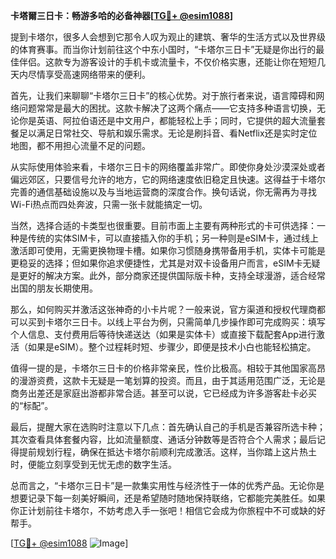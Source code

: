 **卡塔爾三日卡：畅游多哈的必备神器[[TG💪+ @esim1088](https://t.me/s/esim1088)]**

提到卡塔尔，很多人会想到它那令人叹为观止的建筑、奢华的生活方式以及世界级的体育赛事。而当你计划前往这个中东小国时，“卡塔尔三日卡”无疑是你出行的最佳伴侣。这款专为游客设计的手机卡或流量卡，不仅价格实惠，还能让你在短短几天内尽情享受高速网络带来的便利。

首先，让我们来聊聊“卡塔尔三日卡”的核心优势。对于旅行者来说，语言障碍和网络问题常常是最大的困扰。这款卡解决了这两个痛点——它支持多种语言切换，无论你是英语、阿拉伯语还是中文用户，都能轻松上手；同时，它提供的超大流量套餐足以满足日常社交、导航和娱乐需求。无论是刷抖音、看Netflix还是实时定位地图，都不用担心流量不足的问题。

从实际使用体验来看，卡塔尔三日卡的网络覆盖非常广。即使你身处沙漠深处或者偏远郊区，只要信号允许的地方，它的网络速度依旧稳定且快速。这得益于卡塔尔完善的通信基础设施以及与当地运营商的深度合作。换句话说，你无需再为寻找Wi-Fi热点而四处奔波，只需一张卡就能搞定一切。

当然，选择合适的卡类型也很重要。目前市面上主要有两种形式的卡可供选择：一种是传统的实体SIM卡，可以直接插入你的手机；另一种则是eSIM卡，通过线上激活即可使用，无需更换物理卡槽。如果你习惯随身携带备用手机，实体卡可能是更稳妥的选择；但如果你追求便捷性，尤其是对双卡设备用户而言，eSIM卡无疑是更好的解决方案。此外，部分商家还提供国际版卡种，支持全球漫游，适合经常出国的朋友长期使用。

那么，如何购买并激活这张神奇的小卡片呢？一般来说，官方渠道和授权代理商都可以买到卡塔尔三日卡。以线上平台为例，只需简单几步操作即可完成购买：填写个人信息、支付费用后等待快递送达（如果是实体卡）或直接下载配套App进行激活（如果是eSIM）。整个过程耗时短、步骤少，即便是技术小白也能轻松搞定。

值得一提的是，卡塔尔三日卡的价格非常亲民，性价比极高。相较于其他国家高昂的漫游资费，这款卡无疑是一笔划算的投资。而且，由于其适用范围广泛，无论是商务出差还是家庭出游都非常合适。甚至可以说，它已经成为许多游客赴卡必买的“标配”。

最后，提醒大家在选购时注意以下几点：首先确认自己的手机是否兼容所选卡种；其次查看具体套餐内容，比如流量额度、通话分钟数等是否符合个人需求；最后记得提前规划行程，确保在抵达卡塔尔前顺利完成激活。这样，当你踏上这片热土时，便能立刻享受到无忧无虑的数字生活。

总而言之，“卡塔尔三日卡”是一款集实用性与经济性于一体的优秀产品。无论你是想要记录下每一刻美好瞬间，还是希望随时随地保持联络，它都能完美胜任。如果你正计划前往卡塔尔，不妨考虑入手一张吧！相信它会成为你旅程中不可或缺的好帮手。

[[TG💪+ @esim1088](https://t.me/s/esim1088) ![Image](https://i.postimg.cc/4NQfJmqS/Snipaste-2025-05-13-00-14-12.png)]